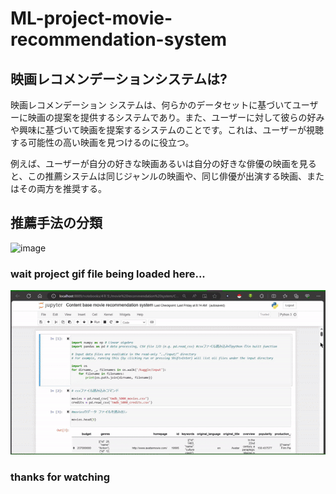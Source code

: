# ML-project-movie-recommendation-system

## 映画レコメンデーションシステムは? ##
映画レコメンデーション システムは、何らかのデータセットに基づいてユーザーに映画の提案を提供するシステムであり。また、ユーザーに対して彼らの好みや興味に基づいて映画を提案するシステムのことです。これは、ユーザーが視聴する可能性の高い映画を見つけるのに役立つ。

例えば、ユーザーが自分の好きな映画あるいは自分の好きな俳優の映画を見ると、この推薦システムは同じジャンルの映画や、同じ俳優が出演する映画、またはその両方を推奨する。


## 推薦手法の分類 ##

![image](https://github.com/RUMONMD89/ML-project-movie-recommendation-system/assets/104481591/2121aa93-b915-453d-91f9-227389a2911f)

### wait project gif file being loaded here... ###
<img src="Movie recommendation system/content_base_recommendation.gif" width="800px">

### thanks for watching ###
